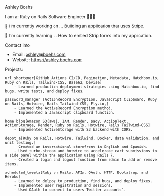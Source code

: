 Ashley Boehs

I am a:
    Ruby on Rails Software Engineer 👩🏼‍💻


🔭 I’m currently working on ...
    Building an application that uses Stripe.
  
🌱 I’m currently learning ...
     How to embed Strip forms into my application.
  

Contact info
  - Email: ashley@boehs.com
  - Website: https://ashley.boehs.com
  
Projects:

    url_shortener[GitHub Actions CI/CD, Pagination, Metadata, Hatchbox.io, Ruby on Rails, Tailwind-CSS, Base62, Devise]
        - Learned production deployment strategies using Hatchbox.io, find bugs, write tests, and deploy fixes.
  
    password_manager [ActionRecord Encryption, Javascript Clipboard, Ruby on Rails, Hotwire, Rails Tailwind-CSS, Fly.io,]
        - Learned the ActiveRecord Encryption method.
        - Implemented a Javascript clipboard function.
    
    home_blog[Amazon S3(aws), IAM, Render, pagy, ActionText, ActionStorage, Render, Ruby on Rails, Hotwire, Rails Tailwind-CSS]
        - Implemented ActiveStorage with S3 backend with CORS.
    
    depot_a[Ruby on Rails, Hotwire, Tailwind, Docker, data validation, and unit testing.]
        - Created an international storefront in English and Spanish.
        - Used turbo-stream and hotwire to accelerate cart submissions to a side panel within the application using Rails 7.
        - Created a login and logout function from admin to add or remove items.

    scheduled_tweets[Ruby on Rails, APIs, OAuth, HTTP, Bootstrap, and Heroku]
        - Learned to delpoy to production, find bugs, and deploy fixes.
        - Implemented user registration and sessions.
        - Used OAuth to connect to users Twitter accounts’.
